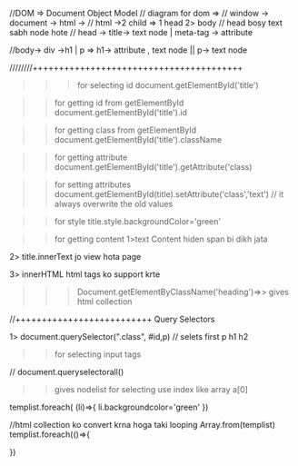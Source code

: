 //DOM => Document Object Model
// diagram for dom =>
// window -> document -> html ->
// html ->2 child => 1 head 2> body // head bosy text sabh node hote
// head -> title-> text node | meta-tag -> attribute

//body-> div ->h1 | p => h1-> attribute , text node || p-> text node

////////++++++++++++++++++++++++++++++++++++++++
>>> for selecting id
document.getElementById('title')

>>for getting id from getElementById
document.getElementById('title').id

>>for getting class from getElementById
document.getElementById('title').className

>> for getting attribute
document.getElementById('title').getAttribute('class)

>> for setting attributes
document.getElementById(title).setAttribute('class','text') // it always overwrite the old values

>> for style
title.style.backgroundColor='green'

>> for getting content
1>text  Content
hiden span bi dikh jata

2> title.innerText 
jo view hota page

3> innerHTML
html tags ko support krte

>>> Document.getElementByClassName('heading')=>> gives html collection

//++++++++++++++++++++++++++
Query Selectors

1> document.querySelector(".class", #id,p) // selets first p h1 h2

>> for selecting input tags


// document.queryselectorall()
>> gives nodelist
>> for selecting use index like array a[0]

templist.foreach( (li)=>{
li.backgroundcolor='green'
})


//html collection ko convert krna hoga taki looping
Array.from(templist)
templist.foreach(()=>{
    
})